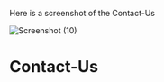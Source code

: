 Here is a screenshot of the Contact-Us

![Screenshot (10)](https://user-images.githubusercontent.com/64647059/117421339-14fdad80-af3c-11eb-8e89-534dd5eed545.png)
# Contact-Us
